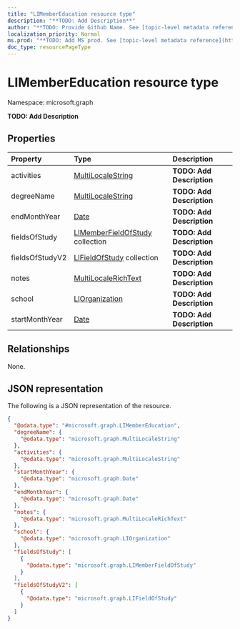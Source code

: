 ```yaml
---
title: "LIMemberEducation resource type"
description: "**TODO: Add Description**"
author: "**TODO: Provide Github Name. See [topic-level metadata reference](https://msgo.azurewebsites.net/add/document/guidelines/metadata.html#topic-level-metadata)**"
localization_priority: Normal
ms.prod: "**TODO: Add MS prod. See [topic-level metadata reference](https://msgo.azurewebsites.net/add/document/guidelines/metadata.html#topic-level-metadata)**"
doc_type: resourcePageType
---
```


# LIMemberEducation resource type


Namespace: microsoft.graph

**TODO: Add Description**

## Properties
|Property|Type|Description|
|:---|:---|:---|
|activities|[MultiLocaleString](../resources/multilocalestring.md)|**TODO: Add Description**|
|degreeName|[MultiLocaleString](../resources/multilocalestring.md)|**TODO: Add Description**|
|endMonthYear|[Date](../resources/date.md)|**TODO: Add Description**|
|fieldsOfStudy|[LIMemberFieldOfStudy](../resources/limemberfieldofstudy.md) collection|**TODO: Add Description**|
|fieldsOfStudyV2|[LIFieldOfStudy](../resources/lifieldofstudy.md) collection|**TODO: Add Description**|
|notes|[MultiLocaleRichText](../resources/multilocalerichtext.md)|**TODO: Add Description**|
|school|[LIOrganization](../resources/liorganization.md)|**TODO: Add Description**|
|startMonthYear|[Date](../resources/date.md)|**TODO: Add Description**|

## Relationships
None.

## JSON representation
The following is a JSON representation of the resource.
<!-- {
  "blockType": "resource",
  "@odata.type": "microsoft.graph.LIMemberEducation"
}
-->
``` json
{
  "@odata.type": "#microsoft.graph.LIMemberEducation",
  "degreeName": {
    "@odata.type": "microsoft.graph.MultiLocaleString"
  },
  "activities": {
    "@odata.type": "microsoft.graph.MultiLocaleString"
  },
  "startMonthYear": {
    "@odata.type": "microsoft.graph.Date"
  },
  "endMonthYear": {
    "@odata.type": "microsoft.graph.Date"
  },
  "notes": {
    "@odata.type": "microsoft.graph.MultiLocaleRichText"
  },
  "school": {
    "@odata.type": "microsoft.graph.LIOrganization"
  },
  "fieldsOfStudy": [
    {
      "@odata.type": "microsoft.graph.LIMemberFieldOfStudy"
    }
  ],
  "fieldsOfStudyV2": [
    {
      "@odata.type": "microsoft.graph.LIFieldOfStudy"
    }
  ]
}
```

